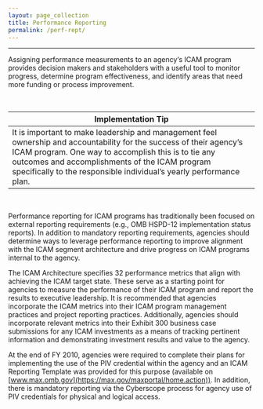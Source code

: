 ```yaml
---
layout: page_collection
title: Performance Reporting
permalink: /perf-rept/
---
```

---------------------------------------------------
Assigning performance measurements to an agency‘s ICAM program provides decision makers and stakeholders with a useful tool to monitor progress, determine program effectiveness, and identify areas that need more funding or process improvement.

<br>

| <center> Implementation Tip </center> |
|---------------------------------------|
| It is important to make leadership and management feel ownership and accountability for the success of their agency’s ICAM program. One way to accomplish this is to tie any outcomes and accomplishments of the ICAM program specifically to the responsible individual’s yearly performance plan. |

<br>

Performance reporting for ICAM programs has traditionally been focused on external reporting requirements (e.g., OMB HSPD-12 implementation status reports). In addition to mandatory reporting requirements, agencies should determine ways to leverage performance reporting to improve alignment with the ICAM segment architecture and drive progress on ICAM programs internal to the agency. 

The ICAM Architecture specifies 32 performance metrics that align with achieving the ICAM target state. These serve as a starting point for agencies to measure the performance of their ICAM program and report the results to executive leadership. It is recommended that agencies incorporate the ICAM metrics into their ICAM program management practices and project reporting practices. Additionally, agencies should incorporate relevant metrics into their Exhibit 300 business case submissions for any ICAM investments as a means of tracking pertinent information and demonstrating investment results and value to the agency.

At the end of FY 2010, agencies were required to complete their plans for implementing the use of the PIV credential within the agency and an ICAM Reporting Template was provided for this purpose (available on [www.max.omb.gov](https://max.gov/maxportal/home.action)). In addition, there is mandatory reporting via the Cyberscope process for agency use of PIV credentials for physical and logical access.
